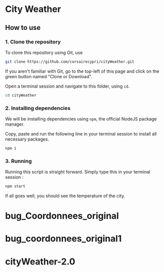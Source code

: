# City Weather

## How to use

### 1. Clone the repository

To clone this repository using Git, use

```bash
git clone https://github.com/corsairecypri/cityWeather.git
```

If you aren't familiar with Git, go to the top-left of this page and click on the green button named "Clone or Download".

Open a terminal session and navigate to this folder, using `cd`.

```bash
cd cityWeather
```

### 2. Installing dependencies

We will be installing dependencies using `npm`, the official NodeJS package manager.

Copy, paste and run the following line in your terminal session to install all necessary packages.

```bash
npm i
```

### 3. Running

Running this script is straight forward. Simply type this in your terminal session :

```bash
npm start
```

If all goes well, you should see the temperature of the city.
# bug_Coordonnees_original
# bug_coordonnees_original1
# cityWeather-2.0
